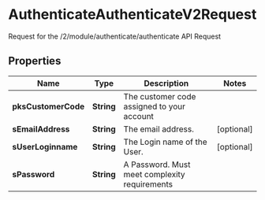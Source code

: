 

# AuthenticateAuthenticateV2Request

Request for the /2/module/authenticate/authenticate API Request

## Properties

Name | Type | Description | Notes
------------ | ------------- | ------------- | -------------
**pksCustomerCode** | **String** | The customer code assigned to your account | 
**sEmailAddress** | **String** | The email address. |  [optional]
**sUserLoginname** | **String** | The Login name of the User. |  [optional]
**sPassword** | **String** | A Password.  Must meet complexity requirements | 



